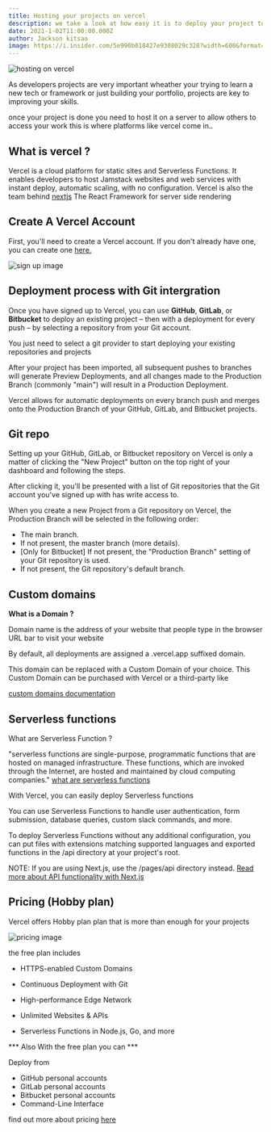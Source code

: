 ```yaml
---
title: Hosting your projects on vercel
description: we take a look at how easy it is to deploy your project to vercel with git intergration
date: 2021-1-02T11:00:00.000Z
author: Jackson kitsao
image: https://i.insider.com/5e990b018427e9308029c328?width=600&format=jpeg&auto=webp
---
```


![hosting on vercel](https://assets.vercel.com/image/upload/q_auto/front/vercel/dps.png)


As developers projects are very important wheather your trying to learn a new tech or framework
or just building your portfolio, projects are key to improving your skills.
<!-- people need to see your projects expose your projects to everyone 
this is where hosting providers come in and vercel is great for this  -->
once your project is done you need to host it on a server to allow others to access your work 
this is where platforms like vercel come in..

## What is vercel ?
Vercel is a cloud platform for static sites and Serverless Functions. It enables developers to host Jamstack websites and web services with instant deploy, automatic scaling, with no configuration.
Vercel is also the team behind [nextjs](https://nextjs.org/) The React Framework for server side rendering

## Create A Vercel Account

First, you'll need to create a Vercel account. If you don't already have one, you can create one [here.](https://vercel.com/signup)

![sign up image](https://res.cloudinary.com/whey/image/upload/v1609587607/tipjarr/vercel_signup_y9wdsz.png)

<!-- After creating your account, make a note of your App ID. You'll store it later as an environment variable for your project. -->

## Deployment process with Git intergration

Once you have signed up to Vercel, you can use **GitHub**, **GitLab**, or **Bitbucket** to deploy an existing project – then with a deployment for every push – by selecting a repository from your Git account.

You just need to select a git provider to start deploying your existing repositories and projects

After your project has been imported, all subsequent pushes to branches will generate Preview Deployments, and all changes made to the Production Branch (commonly "main") will result in a Production Deployment.
<!-- Select a Git provider below to get started deploying your existing repositories and projects: -->
Vercel allows for automatic deployments on every branch push and merges onto the Production Branch of your GitHub, GitLab, and Bitbucket projects.

## Git repo
Setting up your GitHub, GitLab, or Bitbucket repository on Vercel is only a matter of clicking the "New Project" button on the top right of your dashboard and following the steps.

After clicking it, you'll be presented with a list of Git repositories that the Git account you've signed up with has write access to.

When you create a new Project from a Git repository on Vercel, the Production Branch will be selected in the following order:

* The main branch.
* If not present, the master branch (more details).
* [Only for Bitbucket] If not present, the "Production Branch" setting of your Git repository is used.
* If not present, the Git repository's default branch.

## Custom domains

**What is a Domain ?**

Domain name is the address of your website that people type in the browser URL bar to visit your website

By default, all deployments are assigned a .vercel.app suffixed domain.

This domain can be replaced with a Custom Domain of your choice. This Custom Domain can be purchased with Vercel or a third-party like 

[custom domains documentation](https://vercel.com/docs/custom-domains)

## Serverless functions 

What are Serverless Function ?

"serverless functions are single-purpose, programmatic functions that are hosted on managed infrastructure. These functions, which are invoked through the Internet, are hosted and maintained by cloud computing companies." [what are serverless functions](https://www.pubnub.com/blog/what-is-a-serverless-function/)

With Vercel, you can easily deploy Serverless functions 

You can use Serverless Functions to handle user authentication, form submission, database queries, custom slack commands, and more.

To deploy Serverless Functions without any additional configuration, you can put files with extensions matching supported languages and exported functions in the /api directory at your project's root.

NOTE: If you are using Next.js, use the /pages/api directory instead.
[Read more about API functionality with Next.js](https://vercel.com/docs/serverless-functions/introduction)

## Pricing (Hobby plan)

Vercel offers Hobby plan plan that is more than enough for your projects
<!-- Hobby plans are limited to personal, -->

![pricing image](https://res.cloudinary.com/whey/image/upload/v1609587952/tipjarr/vercel_pricing_v2ofpc.png)

the free plan includes

* HTTPS-enabled Custom Domains

* Continuous Deployment with Git

* High-performance Edge Network

* Unlimited Websites & APIs

* Serverless Functions in Node.js, Go, and more

*** Also With the free plan you can ***

Deploy from

* GitHub personal accounts
* GitLab personal accounts
* Bitbucket personal accounts
* Command-Line Interface

find out more about  pricing [here](https://vercel.com/pricing)